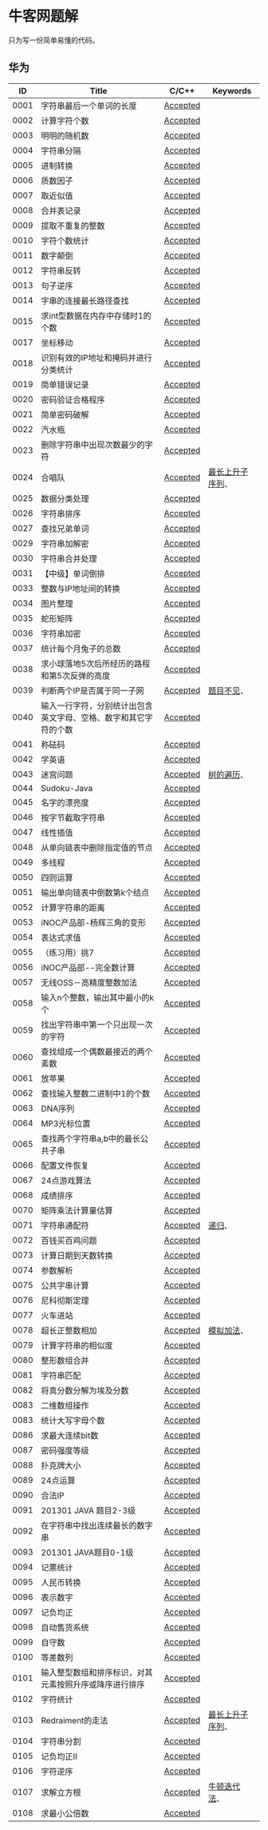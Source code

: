# 牛客网题解

只为写一份简单易懂的代码。

## 华为

| ID | Title | C/C++ | Keywords |
|---|---|---|---|
| 0001 | 字符串最后一个单词的长度 | [Accepted](huawei/0001.cpp) |  |
| 0002 | 计算字符个数 | [Accepted](huawei/0002.cpp) |  |
| 0003 | 明明的随机数 | [Accepted](huawei/0003.cpp) |  |
| 0004 | 字符串分隔 | [Accepted](huawei/0004.cpp) |  |
| 0005 | 进制转换 | [Accepted](huawei/0005.cpp) |  |
| 0006 | 质数因子 | [Accepted](huawei/0006.cpp) |  |
| 0007 | 取近似值 | [Accepted](huawei/0007.cpp) |  |
| 0008 | 合并表记录 | [Accepted](huawei/0008.cpp) |  |
| 0009 | 提取不重复的整数 | [Accepted](huawei/0009.cpp) |  |
| 0010 | 字符个数统计 | [Accepted](huawei/0010.cpp) |  |
| 0011 | 数字颠倒 | [Accepted](huawei/0011.cpp) |  |
| 0012 | 字符串反转 | [Accepted](huawei/0012.cpp) |  |
| 0013 | 句子逆序 | [Accepted](huawei/0013.cpp) |  |
| 0014 | 字串的连接最长路径查找 | [Accepted](huawei/0014.cpp) |  |
| 0015 | 求int型数据在内存中存储时1的个数 | [Accepted](huawei/0015.cpp) |  |
| 0017 | 坐标移动 | [Accepted](huawei/0017.cpp) |  |
| 0018 | 识别有效的IP地址和掩码并进行分类统计 | [Accepted](huawei/0018.cpp) |  |
| 0019 | 简单错误记录 | [Accepted](huawei/0019.cpp) |  |
| 0020 | 密码验证合格程序 | [Accepted](huawei/0020.cpp) |  |
| 0021 | 简单密码破解 | [Accepted](huawei/0021.cpp) |  |
| 0022 | 汽水瓶 | [Accepted](huawei/0022.cpp) |  |
| 0023 | 删除字符串中出现次数最少的字符 | [Accepted](huawei/0023.cpp) |  |
| 0024 | 合唱队 | [Accepted](huawei/0024.cpp) | [最长上升子序列]( )、 |
| 0025 | 数据分类处理 | [Accepted](huawei/0025.cpp) |  |
| 0026 | 字符串排序 | [Accepted](huawei/0026.cpp) |  |
| 0027 | 查找兄弟单词 | [Accepted](huawei/0027.cpp) |  |
| 0029 | 字符串加解密 | [Accepted](huawei/0029.cpp) |  |
| 0030 | 字符串合并处理 | [Accepted](huawei/0030.cpp) |  |
| 0031 | 【中级】单词倒排 | [Accepted](huawei/0031.cpp) |  |
| 0033 | 整数与IP地址间的转换 | [Accepted](huawei/0033.cpp) |  |
| 0034 | 图片整理 | [Accepted](huawei/0034.cpp) |  |
| 0035 | 蛇形矩阵 | [Accepted](huawei/0035.cpp) |  |
| 0036 | 字符串加密 | [Accepted](huawei/0036.cpp) |  |
| 0037 | 统计每个月兔子的总数 | [Accepted](huawei/0037.cpp) |  |
| 0038 | 求小球落地5次后所经历的路程和第5次反弹的高度 | [Accepted](huawei/0038.cpp) |  |
| 0039 | 判断两个IP是否属于同一子网 | [Accepted](huawei/0039.cpp) | [题目不见]( )、 |
| 0040 | 输入一行字符，分别统计出包含英文字母、空格、数字和其它字符的个数 | [Accepted](huawei/0040.cpp) |  |
| 0041 | 称砝码 | [Accepted](huawei/0041.cpp) |  |
| 0042 | 学英语 | [Accepted](huawei/0042.cpp) |  |
| 0043 | 迷宫问题 | [Accepted](huawei/0043.cpp) | [树的遍历]( )、 |
| 0044 | Sudoku-Java | [Accepted](huawei/0044.cpp) |  |
| 0045 | 名字的漂亮度 | [Accepted](huawei/0045.cpp) |  |
| 0046 | 按字节截取字符串 | [Accepted](huawei/0046.cpp) |  |
| 0047 | 线性插值 | [Accepted](huawei/0047.cpp) |  |
| 0048 | 从单向链表中删除指定值的节点 | [Accepted](huawei/0048.cpp) |  |
| 0049 | 多线程 | [Accepted](huawei/0049.cpp) |  |
| 0050 | 四则运算 | [Accepted](huawei/0050.cpp) |  |
| 0051 | 输出单向链表中倒数第k个结点 | [Accepted](huawei/0051.cpp) |  |
| 0052 | 计算字符串的距离 | [Accepted](huawei/0052.cpp) |  |
| 0053 | iNOC产品部-杨辉三角的变形 | [Accepted](huawei/0053.cpp) |  |
| 0054 | 表达式求值 | [Accepted](huawei/0054.cpp) |  |
| 0055 | （练习用）挑7 | [Accepted](huawei/0055.cpp) |  |
| 0056 | iNOC产品部--完全数计算 | [Accepted](huawei/0056.cpp) |  |
| 0057 | 无线OSS－高精度整数加法 | [Accepted](huawei/0057.cpp) |  |
| 0058 | 输入n个整数，输出其中最小的k个 | [Accepted](huawei/0058.cpp) |  |
| 0059 | 找出字符串中第一个只出现一次的字符 | [Accepted](huawei/0059.cpp) |  |
| 0060 | 查找组成一个偶数最接近的两个素数 | [Accepted](huawei/0060.cpp) |  |
| 0061 | 放苹果 | [Accepted](huawei/0061.cpp) |  |
| 0062 | 查找输入整数二进制中1的个数 | [Accepted](huawei/0062.cpp) |  |
| 0063 | DNA序列 | [Accepted](huawei/0063.cpp) |  |
| 0064 | MP3光标位置 | [Accepted](huawei/0064.cpp) |  |
| 0065 | 查找两个字符串a,b中的最长公共子串 | [Accepted](huawei/0065.cpp) |  |
| 0066 | 配置文件恢复 | [Accepted](huawei/0066.cpp) |  |
| 0067 | 24点游戏算法 | [Accepted](huawei/0067.cpp) |  |
| 0068 | 成绩排序 | [Accepted](huawei/0068.cpp) |  |
| 0070 | 矩阵乘法计算量估算 | [Accepted](huawei/0070.cpp) |  |
| 0071 | 字符串通配符 | [Accepted](huawei/0071.cpp) | [递归]( )、 |
| 0072 | 百钱买百鸡问题 | [Accepted](huawei/0072.cpp) |  |
| 0073 | 计算日期到天数转换 | [Accepted](huawei/0073.cpp) |  |
| 0074 | 参数解析 | [Accepted](huawei/0074.cpp) |  |
| 0075 | 公共字串计算 | [Accepted](huawei/0075.cpp) |  |
| 0076 | 尼科彻斯定理 | [Accepted](huawei/0076.cpp) |  |
| 0077 | 火车进站 | [Accepted](huawei/0077.cpp) |  |
| 0078 | 超长正整数相加 | [Accepted](huawei/0078.cpp) | [模拟加法]( )、 |
| 0079 | 计算字符串的相似度 | [Accepted](huawei/0079.cpp) |  |
| 0080 | 整形数组合并 | [Accepted](huawei/0080.cpp) |  |
| 0081 | 字符串匹配 | [Accepted](huawei/0081.cpp) |  |
| 0082 | 将真分数分解为埃及分数 | [Accepted](huawei/0082.cpp) |  |
| 0083 | 二维数组操作 | [Accepted](huawei/0083.cpp) |  |
| 0083 | 统计大写字母个数 | [Accepted](huawei/0084.cpp) |  |
| 0086 | 求最大连续bit数 | [Accepted](huawei/0086.cpp) |  |
| 0087 | 密码强度等级 | [Accepted](huawei/0087.cpp) |  |
| 0088 | 扑克牌大小 | [Accepted](huawei/0088.cpp) |  |
| 0089 | 24点运算 | [Accepted](huawei/0089.cpp) |  |
| 0090 | 合法IP | [Accepted](huawei/0090.cpp) |  |
| 0091 | 201301 JAVA 题目2-3级 | [Accepted](huawei/0091.cpp) |  |
| 0092 | 在字符串中找出连续最长的数字串 | [Accepted](huawei/0092.cpp) |  |
| 0093 | 201301 JAVA题目0-1级 | [Accepted](huawei/0093.cpp) |  |
| 0094 | 记票统计 | [Accepted](huawei/0094.cpp) |  |
| 0095 | 人民币转换 | [Accepted](huawei/0095.cpp) |  |
| 0096 | 表示数字 | [Accepted](huawei/0096.cpp) |  |
| 0097 | 记负均正 | [Accepted](huawei/0097.cpp) |  |
| 0098 | 自动售货系统 | [Accepted](huawei/0098.cpp) |  |
| 0099 | 自守数 | [Accepted](huawei/0099.cpp) |  |
| 0100 | 等差数列 | [Accepted](huawei/0100.cpp) |  |
| 0101 | 输入整型数组和排序标识，对其元素按照升序或降序进行排序 | [Accepted](huawei/0101.cpp) |  |
| 0102 | 字符统计 | [Accepted](huawei/0102.cpp) |  |
| 0103 | Redraiment的走法 | [Accepted](huawei/0103.cpp) | [最长上升子序列]( )、 |
| 0104 | 字符串分割 | [Accepted](huawei/0104.cpp) |  |
| 0105 | 记负均正II | [Accepted](huawei/0105.cpp) |  |
| 0106 | 字符逆序 | [Accepted](huawei/0106.cpp) |  |
| 0107 | 求解立方根 | [Accepted](huawei/0107.cpp) | [牛顿迭代法]( )、 |
| 0108 | 求最小公倍数 | [Accepted](huawei/0108.cpp) |  |

